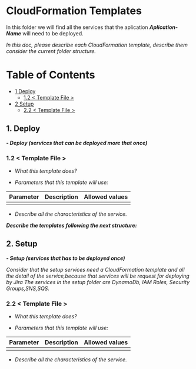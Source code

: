 # CloudFormation Templates
In this folder we will find all the services that the aplication ***Aplication-Name*** will need to be deployed.

*In this doc, please describe each CloudFormation template, describe them consider the current folder structure.*

# Table of Contents

* [1 Deploy](#1-Deploy)
  * [1.2 < Template File >](#12-<-template-file->)
* [2 Setup](#2-Setup)
  * [2.2 < Template File >](#22-<-template-file->)

## 1. Deploy

***- Deploy (services that can be deployed more that once)***

### 1.2 < Template File >
+ *What this template does?*

+ *Parameters that this template will use:*

|Parameter|Description|Allowed values|
|---------|-----------|--------------|
||||

+ *Describe all the characteristics of the service.*

***Describe the templates following the next structure:***

## 2. Setup

***- Setup (services that has to be deployed once)***

*Consider that the setup services need a CloudFormation template and all the detail of the service,because that services will be request for deploying by Jira*
*The services in the setup folder are DynamoDb, IAM Roles, Security Groups,SNS,SQS.*

### 2.2 < Template File >

+ *What this template does?*

+ *Parameters that this template will use:*

|Parameter|Description|Allowed values|
|---------|-----------|--------------|
||||

+ *Describe all the characteristics of the service.*
